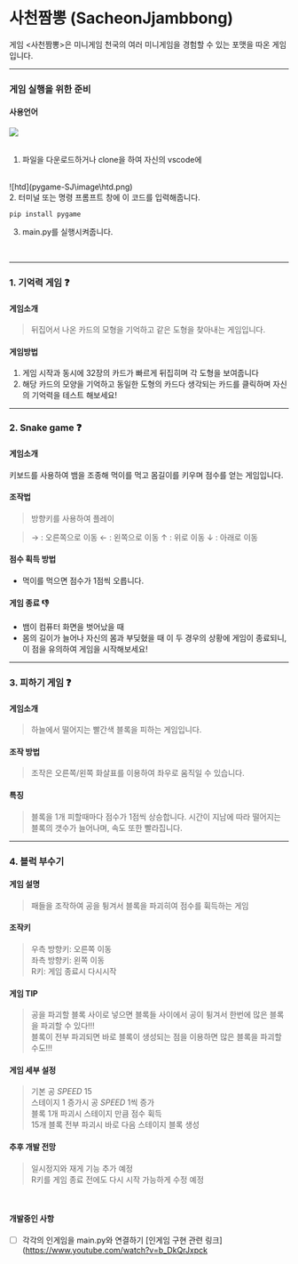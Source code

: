 # 사천짬뽕 (SacheonJjambbong)
게임 <사천짬뽕>은 미니게임 천국의 여러 미니게임을 경험할 수 있는 포맷을 따온 게임 입니다.

---
### 게임 실행을 위한 준비
#### 사용언어 
  <img src="https://img.shields.io/badge/python-3776AB?style=for-the-badge&logo=python&logoColor=white"> 
  <br><br>

1. 파일을 다운로드하거나 clone을 하여 자신의 vscode에
<br>
  ![htd](pygame-SJ\image\htd.png)

  <br>
  2. 터미널 또는 명령 프롬프트 창에 이 코드를 입력해줍니다.

  ```
  pip install pygame
  ```
3. main.py를 실행시켜줍니다.
<br>



___
### 1. 기억력 게임 :question:
#### 게임소개
>뒤집어서 나온 카드의 모형을 기억하고 같은 도형을 찾아내는 게임입니다.

#### 게임방법
1. 게임 시작과 동시에 32장의 카드가 빠르게 뒤집히며 각 도형을 보여줍니다
2. 해당 카드의 모양을 기억하고 동일한 도형의 카드다 생각되는 카드를 클릭하며 자신의 기억력을 테스트 해보세요!

___

### 2. Snake game :question:
#### 게임소개
키보드를 사용하여 뱀을 조종해 먹이를 먹고 몸길이를 키우며 점수를 얻는 게임입니다.

#### 조작법
>방향키를 사용하여 플레이


>→ : 오른쪽으로 이동
← : 왼쪽으로 이동
↑ : 위로 이동
↓ : 아래로 이동


#### 점수 획득 방법
- 먹이를 먹으면 점수가 1점씩 오릅니다.


#### 게임 종료 :thumbsdown:
- 뱀이 컴퓨터 화면을 벗어났을 때
- 몸의 길이가 늘어나 자신의 몸과 부딪혔을 때 
이 두 경우의 상황에 게임이 종료되니, 이 점을 유의하여 게임을 시작해보세요!

___

### 3. 피하기 게임 :question:

#### 게임소개
> 하늘에서 떨어지는 빨간색 블록을 피하는 게임입니다.


#### 조작 방법
> 조작은 오른쪽/왼쪽 화살표를 이용하여 좌우로 움직일 수 있습니다.


#### 특징
> 블록을 1개 피할때마다 점수가 1점씩 상승합니다.
> 시간이 지남에 따라 떨어지는 블록의 갯수가 늘어나며, 속도 또한 빨라집니다.

___


### 4. 블럭 부수기

#### 게임 설명
>패들을 조작하여 공을 튕겨서 블록을 파괴히여 점수를 휙득하는 게임 


#### 조작키
>우측 방향키: 오른쪽 이동  
좌측 방향키: 왼쪽 이동   
R키: 게임 종료시 다시시작   


#### 게임 TIP 
>공을 파괴할 블록 사이로 넣으면 블록들 사이에서 공이 튕겨서 한번에 많은 블록을 파괴할 수 있다!!!     
블록이 전부 파괴되면 바로 블록이 생성되는 점을 이용하면 많은 블록을 파괴할수도!!!   


#### 게임 세부 설정 
>기본 공 *SPEED* 15  
스테이지 1 증가시 공 *SPEED* 1씩 증가  
블록 1개 파괴시 스테이지 만큼 점수 휙득   
15개 블록 전부 파괴시 바로 다음 스테이지 블록 생성  


#### 추후 개발 전망 
>일시정지와 재게 기능 추가 예정  
R키를 게임 종료 전에도 다시 시작 가능하게 수정 예정 



<br>

#### 개발중인 사항
- [ ] 각각의 인게임을 main.py와 연결하기
[인게임 구현 관련 링크](https://www.youtube.com/watch?v=b_DkQrJxpck 
